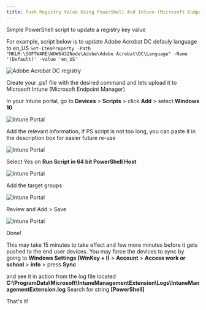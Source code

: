 ```yaml
---
title: Push Registry Value Using PowerShell And Intune (Microsoft Endpoint Manager)
---
```


Simple PowerShell script to update a registry key value

For example, script below is to update Adobe Acrobat DC defauly language to en_US 
````Set-ItemProperty -Path "HKLM:\SOFTWARE\WOW6432Node\Adobe\Adobe Acrobat\DC\Language" -Name '(Default)' -value 'en_US' ````

![Adobe Acrobat DC registry](/assets/images/registry_adobe.png)

Create your .ps1 file with the desired command and lets upload it to Microsoft Intune (Microsoft Endpoint Manager)

In your Intune portal, go to **Devices** > **Scripts** > click **Add** > select **Windows 10**

![Intune Portal](/assets/images/intune_scripts.png)

Add the relevant information, if PS script is not too long, you can paste it in the description box for easier future re-use

![Intune Portal](/assets/images/intune_scripts_1.png)

Select Yes on **Run Script in 64 bit PowerShell Host**

![Intune Portal](/assets/images/intune_scripts_2.png)

Add the target groups 

![Intune Portal](/assets/images/intune_scripts_3.png)

Review and Add > Save

![Intune Portal](/assets/images/intune_scripts_4.png)

Done!

This may take 15 minutes to take effect and few more minutes before it gets pushed to the end user devices.
You may force the devices to sync by going to **Windows Settings (WinKey + I)** > **Account** > **Access work or school** > **info** > press **Sync**

and see it in action from the log file located **C:\ProgramData\Microsoft\IntuneManagementExtension\Logs\IntuneManagementExtension.log**
Search for string **[PowerShell]**

That's it!
